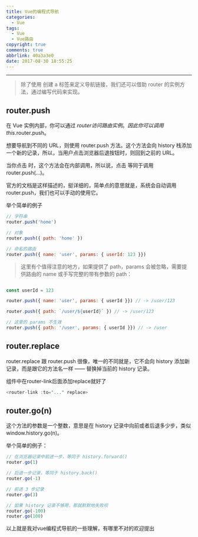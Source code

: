 ```yaml
---
title: Vue的编程式导航
categories:
  - Vue
tags:
  - Vue
  - Vue路由
copyright: true
comments: true
abbrlink: 40a3a3e0
date: 2017-08-30 18:55:25
---
```


<hr style='filter:progid:DXImageTransform.Microsoft.Glow(color=#FF0000,strength=10)' color='#FF0000' size='1' />

> 除了使用 <router-link> 创建 a 标签来定义导航链接，我们还可以借助 router 的实例方法，通过编写代码来实现。

<!--more-->

## router.push

在 Vue 实例内部，你可以通过 $router 访问路由实例。因此你可以调用 this.$router.push。

想要导航到不同的 URL，则使用 router.push 方法。这个方法会向 history 栈添加一个新的记录，所以，当用户点击浏览器后退按钮时，则回到之前的 URL。

当你点击 <router-link> 时，这个方法会在内部调用，所以说，点击 <router-link :to="..."> 等同于调用 router.push(...)。

官方的文档是这样描述的，挺详细的，简单点的意思就是，系统会自动调用 router.push，我们也可以手动的使用它。

举个简单的例子

```javascript
// 字符串
router.push('home')

// 对象
router.push({ path: 'home' })

// 命名的路由
router.push({ name: 'user', params: { userId: 123 }})
```

>这里有个值得注意的地方，如果提供了 path，params 会被忽略，需要提供路由的 name 或手写完整的带有参数的 path：

```javascript

const userId = 123

router.push({ name: 'user', params: { userId }}) // -> /user/123

router.push({ path: `/user/${userId}` }) // -> /user/123

// 这里的 params 不生效
router.push({ path: '/user', params: { userId }}) // -> /user

```

## router.replace

router.replace 跟 router.push 很像，唯一的不同就是，它不会向 history 添加新记录，而是跟它的方法名一样 —— 替换掉当前的 history 记录。

组件中在router-link后面添加replace就好了

```javascript
<router-link :to="..." replace>
```

## router.go(n)

这个方法的参数是一个整数，意思是在 history 记录中向前或者后退多少步，类似 window.history.go(n)。

举个简单的例子：

```javascript
// 在浏览器记录中前进一步，等同于 history.forward()
router.go(1)

// 后退一步记录，等同于 history.back()
router.go(-1)

// 前进 3 步记录
router.go(3)

// 如果 history 记录不够用，那就默默地失败呗
router.go(-100)
router.go(100)
```

以上就是我对vue编程式导航的一些理解，有哪里不对的欢迎提出